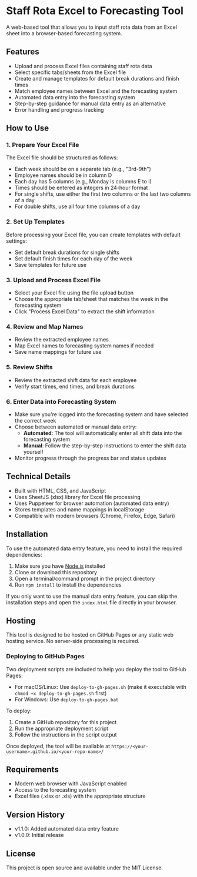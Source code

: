 # Staff Rota Excel to Forecasting Tool

A web-based tool that allows you to input staff rota data from an Excel sheet into a browser-based forecasting system.

## Features

- Upload and process Excel files containing staff rota data
- Select specific tabs/sheets from the Excel file
- Create and manage templates for default break durations and finish times
- Match employee names between Excel and the forecasting system
- Automated data entry into the forecasting system
- Step-by-step guidance for manual data entry as an alternative
- Error handling and progress tracking

## How to Use

### 1. Prepare Your Excel File

The Excel file should be structured as follows:
- Each week should be on a separate tab (e.g., "3rd-9th")
- Employee names should be in column D
- Each day has 5 columns (e.g., Monday is columns E to I)
- Times should be entered as integers in 24-hour format
- For single shifts, use either the first two columns or the last two columns of a day
- For double shifts, use all four time columns of a day

### 2. Set Up Templates

Before processing your Excel file, you can create templates with default settings:
- Set default break durations for single shifts
- Set default finish times for each day of the week
- Save templates for future use

### 3. Upload and Process Excel File

- Select your Excel file using the file upload button
- Choose the appropriate tab/sheet that matches the week in the forecasting system
- Click "Process Excel Data" to extract the shift information

### 4. Review and Map Names

- Review the extracted employee names
- Map Excel names to forecasting system names if needed
- Save name mappings for future use

### 5. Review Shifts

- Review the extracted shift data for each employee
- Verify start times, end times, and break durations

### 6. Enter Data into Forecasting System

- Make sure you're logged into the forecasting system and have selected the correct week
- Choose between automated or manual data entry:
  - **Automated**: The tool will automatically enter all shift data into the forecasting system
  - **Manual**: Follow the step-by-step instructions to enter the shift data yourself
- Monitor progress through the progress bar and status updates

## Technical Details

- Built with HTML, CSS, and JavaScript
- Uses SheetJS (xlsx) library for Excel file processing
- Uses Puppeteer for browser automation (automated data entry)
- Stores templates and name mappings in localStorage
- Compatible with modern browsers (Chrome, Firefox, Edge, Safari)

## Installation

To use the automated data entry feature, you need to install the required dependencies:

1. Make sure you have [Node.js](https://nodejs.org/) installed
2. Clone or download this repository
3. Open a terminal/command prompt in the project directory
4. Run `npm install` to install the dependencies

If you only want to use the manual data entry feature, you can skip the installation steps and open the `index.html` file directly in your browser.

## Hosting

This tool is designed to be hosted on GitHub Pages or any static web hosting service. No server-side processing is required.

### Deploying to GitHub Pages

Two deployment scripts are included to help you deploy the tool to GitHub Pages:

- For macOS/Linux: Use `deploy-to-gh-pages.sh` (make it executable with `chmod +x deploy-to-gh-pages.sh` first)
- For Windows: Use `deploy-to-gh-pages.bat`

To deploy:

1. Create a GitHub repository for this project
2. Run the appropriate deployment script
3. Follow the instructions in the script output

Once deployed, the tool will be available at `https://<your-username>.github.io/<your-repo-name>/`

## Requirements

- Modern web browser with JavaScript enabled
- Access to the forecasting system
- Excel files (.xlsx or .xls) with the appropriate structure

## Version History

- v1.1.0: Added automated data entry feature
- v1.0.0: Initial release

## License

This project is open source and available under the MIT License.
